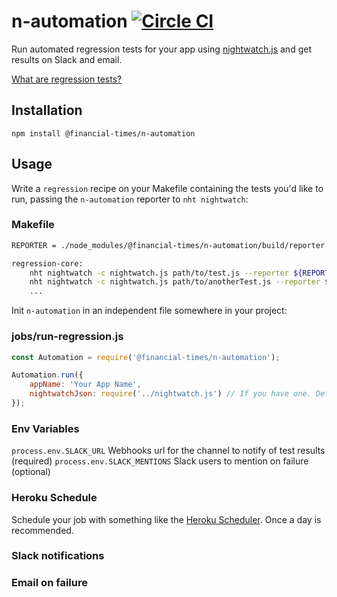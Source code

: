 # n-automation [![Circle CI](https://circleci.com/gh/Financial-Times/n-automation.svg?style=svg)](https://circleci.com/gh/Financial-Times/n-automation)

Run automated regression tests for your app using [nightwatch.js](http://nightwatchjs.org/) and get results on Slack and email.

[What are regression tests?](https://en.wikipedia.org/wiki/Regression_testing)

## Installation

`npm install @financial-times/n-automation`

## Usage

Write a `regression` recipe on your Makefile containing the tests you'd like to run, passing the `n-automation` reporter to `nht nightwatch`:

### Makefile
```bash
REPORTER = ./node_modules/@financial-times/n-automation/build/reporter.js

regression-core:
	nht nightwatch -c nightwatch.js path/to/test.js --reporter ${REPORTER}
	nht nightwatch -c nightwatch.js path/to/anotherTest.js --reporter ${REPORTER}
	...
```

Init `n-automation` in an independent file somewhere in your project:

### jobs/run-regression.js

```js
const Automation = require('@financial-times/n-automation');

Automation.run({
	appName: 'Your App Name',
	nightwatchJson: require('../nightwatch.js') // If you have one. Defaults to the one in `n-heroku-tools`
});
```
### Env Variables

`process.env.SLACK_URL` Webhooks url for the channel to notify of test results (required)
`process.env.SLACK_MENTIONS` Slack users to mention on failure (optional)

### Heroku Schedule

Schedule your job with something like the [Heroku Scheduler](https://elements.heroku.com/addons/scheduler). Once a day is recommended.

### Slack notifications

### Email on failure

